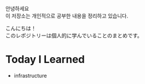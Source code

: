 안녕하세요  
이 저장소는 개인적으로 공부한 내용을 정리하고 있습니다.

こんにちは！  
このレポジトリーは個人的に学んでいることのまとめです。

# Today I Learned
- infrastructure 